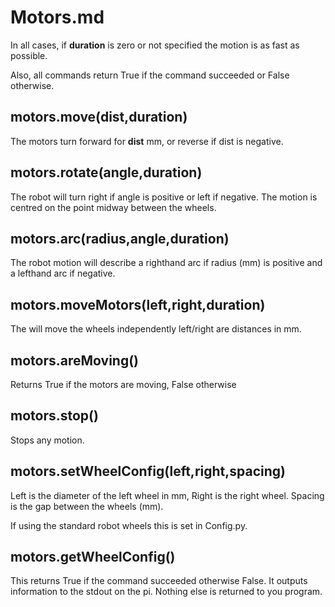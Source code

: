 # Motors.md

In all cases, if **duration** is zero or not specified the motion is as fast as possible.

Also, all commands return True if the command succeeded or False otherwise.

## motors.move(dist,duration)

The motors turn forward for **dist** mm, or reverse if dist is negative. 

## motors.rotate(angle,duration)

The robot will turn right if angle is positive or left if negative. The motion is centred on the point midway between the wheels.

## motors.arc(radius,angle,duration)

The robot motion will describe a righthand arc if radius (mm) is positive and a lefthand arc if negative.

## motors.moveMotors(left,right,duration)

The will move the wheels independently left/right are distances in mm.

## motors.areMoving()

Returns True if the motors are moving, False otherwise

## motors.stop()

Stops any motion.

## motors.setWheelConfig(left,right,spacing)

Left is the diameter of the left wheel in mm, Right is the right wheel. Spacing is the gap between the wheels (mm).

If using the standard robot wheels this is set in Config.py.

## motors.getWheelConfig()

This returns True if the command succeeded otherwise False. It outputs information to the stdout on the pi. Nothing else is returned to you program.









